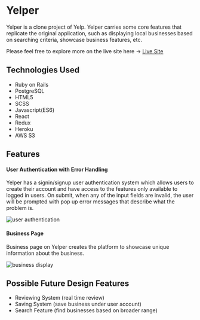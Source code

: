 # Yelper

Yelper is a clone project of Yelp. Yelper carries some core features that replicate the original application, such as displaying local businesses based on searching criteria, showcase business features, etc. 

Please feel free to explore more on the live site here -> [Live Site](https://yelperapp.herokuapp.com/#/)

## Technologies Used
* Ruby on Rails
* PostgreSQL 
* HTML5
* SCSS
* Javascript(ES6)
* React
* Redux
* Heroku
* AWS S3

## Features 
#### User Authentication with Error Handling

Yelper has a signin/signup user authentication system which allows users to create their account and have access to the features only available to logged in users. On submit, when any of the input fields are invalid, the user will be prompted with pop up error messages that describe what the problem is. 

![user authentication](https://yelper-seed.s3.amazonaws.com/user_authentication.png)


#### Business Page

Business page on Yelper creates the platform to showcase unique information about the business.

![business display](https://yelper-seed.s3.amazonaws.com/business_display.png)

## Possible Future Design Features

* Reviewing System (real time review)
* Saving System (save business under user account)
* Search Feature (find businesses based on broader range)
